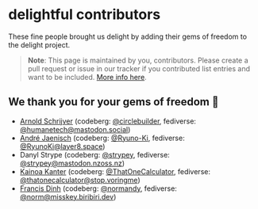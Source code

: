 # delightful contributors

These fine people brought us delight by adding their gems of freedom to the delight project.

> **Note**: This page is maintained by you, contributors. Please create a pull request or issue in our tracker if you contributed list entries and want to be included. [More info here](https://codeberg.org/teaserbot-labs/delightful/src/branch/main/delight-us.md#attribution-of-contributors).

## We thank you for your gems of freedom :gem:

- [Arnold Schrijver](https://community.humanetech.com/u/aschrijver/summary) (codeberg: [@circlebuilder](https://codeberg.org/circlebuilder), fediverse: [@humanetech@mastodon.social](https://mastodon.social/@humanetech))
- [André Jaenisch](https://jaenis.ch/) (codeberg: [@Ryuno-Ki](https://codeberg.org/Ryuno-Ki), fediverse: [@RyunoKi@layer8.space](https://layer8.space/users/RyunoKi))
- Danyl Strype (codeberg: [@strypey](https://codeberg.org/strypey/), fediverse: [@strypey@mastodon.nzoss.nz](https://mastodon.nzoss.nz/@strypey/))
- [Kainoa Kanter](https://t1c.dev) (codeberg: [@ThatOneCalculator](https://codeberg.org/thatonecalculator), fediverse: [@thatonecalculator@stop.voringme](https://stop.voring.me/@thatonecalculator))
- [Francis Dinh](https://radionoise.ca/) (codeberg: [@normandy](https://codeberg.org/normandy), fediverse: [@norm@misskey.biribiri.dev](https://misskey.biribiri.dev/@norm))